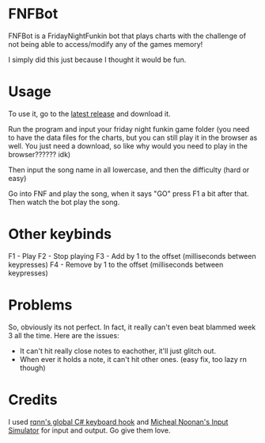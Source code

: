 # FNFBot
FNFBot is a FridayNightFunkin bot that plays charts with the challenge of not being able to access/modify any of the games memory!

I simply did this just because I thought it would be fun.

# Usage
To use it, go to the [latest release](https://github.com/KadeDev/FNFBot/releases/latest) and download it.

Run the program and input your friday night funkin game folder (you need to have the data files for the charts, but you can still play it in the browser as well. You just need a download, so like why would you need to play in the browser?????? idk)

Then input the song name in all lowercase, and then the difficulty (hard or easy)

Go into FNF and play the song, when it says "GO" press F1 a bit after that.
Then watch the bot play the song.

# Other keybinds
F1 - Play
F2 - Stop playing
F3 - Add by 1 to the offset (milliseconds between keypresses)
F4 - Remove by 1 to the offset (milliseconds between keypresses)

# Problems
So, obviously its not perfect. In fact, it really can't even beat blammed week 3 all the time.
Here are the issues:
- It can't hit really close notes to eachother, it'll just glitch out.
- When ever it holds a note, it can't hit other ones. (easy fix, too lazy rn though)

# Credits
I used [rqnn's global C# keyboard hook](https://stackoverflow.com/a/46014022) and [Micheal Noonan's Input Simulator](https://github.com/michaelnoonan/inputsimulator) for input and output.
Go give them love.
